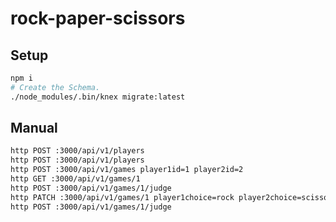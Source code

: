 # rock-paper-scissors

## Setup

```bash
npm i
# Create the Schema.
./node_modules/.bin/knex migrate:latest
```

## Manual

```bash
http POST :3000/api/v1/players
http POST :3000/api/v1/players
http POST :3000/api/v1/games player1id=1 player2id=2
http GET :3000/api/v1/games/1
http POST :3000/api/v1/games/1/judge
http PATCH :3000/api/v1/games/1 player1choice=rock player2choice=scissors
http POST :3000/api/v1/games/1/judge
```
